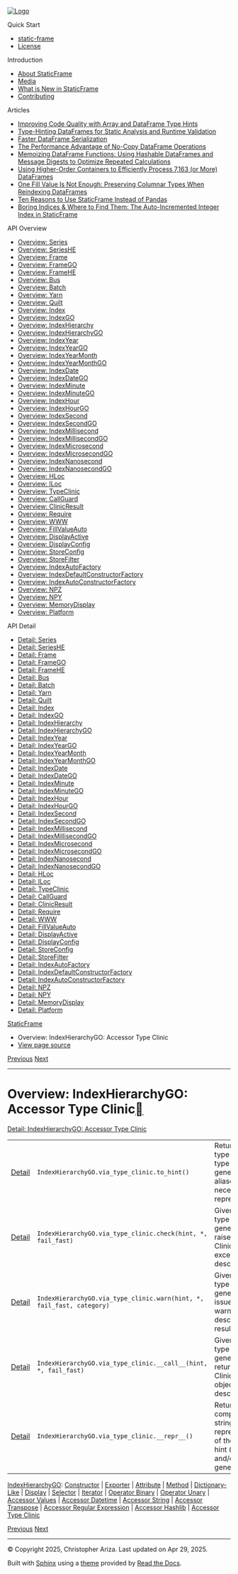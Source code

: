 [![Logo](../_static/sf-logo-web_icon-small.png)](../index.md)

Quick Start

* [static-frame](../readme.md)
* [License](../license.md)

Introduction

* [About StaticFrame](../intro.md)
* [Media](../intro.md#media)
* [What is New in StaticFrame](../new.md)
* [Contributing](../contributing.md)

Articles

* [Improving Code Quality with Array and DataFrame Type Hints](../articles/guard.md)
* [Type-Hinting DataFrames for Static Analysis and Runtime Validation](../articles/ftyping.md)
* [Faster DataFrame Serialization](../articles/serialize.md)
* [The Performance Advantage of No-Copy DataFrame Operations](../articles/no_copy.md)
* [Memoizing DataFrame Functions: Using Hashable DataFrames and Message Digests to Optimize Repeated Calculations](../articles/hash.md)
* [Using Higher-Order Containers to Efficiently Process 7,163 (or More) DataFrames](../articles/uhoc.md)
* [One Fill Value Is Not Enough: Preserving Columnar Types When Reindexing DataFrames](../articles/fill_value.md)
* [Ten Reasons to Use StaticFrame Instead of Pandas](../articles/upgrade.md)
* [Boring Indices & Where to Find Them: The Auto-Incremented Integer Index in StaticFrame](../articles/aiii.md)

API Overview

* [Overview: Series](series.md)
* [Overview: SeriesHE](series_he.md)
* [Overview: Frame](frame.md)
* [Overview: FrameGO](frame_go.md)
* [Overview: FrameHE](frame_he.md)
* [Overview: Bus](bus.md)
* [Overview: Batch](batch.md)
* [Overview: Yarn](yarn.md)
* [Overview: Quilt](quilt.md)
* [Overview: Index](index.md)
* [Overview: IndexGO](index_go.md)
* [Overview: IndexHierarchy](index_hierarchy.md)
* [Overview: IndexHierarchyGO](index_hierarchy_go.md)
* [Overview: IndexYear](index_year.md)
* [Overview: IndexYearGO](index_year_go.md)
* [Overview: IndexYearMonth](index_year_month.md)
* [Overview: IndexYearMonthGO](index_year_month_go.md)
* [Overview: IndexDate](index_date.md)
* [Overview: IndexDateGO](index_date_go.md)
* [Overview: IndexMinute](index_minute.md)
* [Overview: IndexMinuteGO](index_minute_go.md)
* [Overview: IndexHour](index_hour.md)
* [Overview: IndexHourGO](index_hour_go.md)
* [Overview: IndexSecond](index_second.md)
* [Overview: IndexSecondGO](index_second_go.md)
* [Overview: IndexMillisecond](index_millisecond.md)
* [Overview: IndexMillisecondGO](index_millisecond_go.md)
* [Overview: IndexMicrosecond](index_microsecond.md)
* [Overview: IndexMicrosecondGO](index_microsecond_go.md)
* [Overview: IndexNanosecond](index_nanosecond.md)
* [Overview: IndexNanosecondGO](index_nanosecond_go.md)
* [Overview: HLoc](hloc.md)
* [Overview: ILoc](iloc.md)
* [Overview: TypeClinic](type_clinic.md)
* [Overview: CallGuard](call_guard.md)
* [Overview: ClinicResult](clinic_result.md)
* [Overview: Require](require.md)
* [Overview: WWW](www.md)
* [Overview: FillValueAuto](fill_value_auto.md)
* [Overview: DisplayActive](display_active.md)
* [Overview: DisplayConfig](display_config.md)
* [Overview: StoreConfig](store_config.md)
* [Overview: StoreFilter](store_filter.md)
* [Overview: IndexAutoFactory](index_auto_factory.md)
* [Overview: IndexDefaultConstructorFactory](index_default_constructor_factory.md)
* [Overview: IndexAutoConstructorFactory](index_auto_constructor_factory.md)
* [Overview: NPZ](npz.md)
* [Overview: NPY](npy.md)
* [Overview: MemoryDisplay](memory_display.md)
* [Overview: Platform](platform.md)

API Detail

* [Detail: Series](../api_detail/series.md)
* [Detail: SeriesHE](../api_detail/series_he.md)
* [Detail: Frame](../api_detail/frame.md)
* [Detail: FrameGO](../api_detail/frame_go.md)
* [Detail: FrameHE](../api_detail/frame_he.md)
* [Detail: Bus](../api_detail/bus.md)
* [Detail: Batch](../api_detail/batch.md)
* [Detail: Yarn](../api_detail/yarn.md)
* [Detail: Quilt](../api_detail/quilt.md)
* [Detail: Index](../api_detail/index.md)
* [Detail: IndexGO](../api_detail/index_go.md)
* [Detail: IndexHierarchy](../api_detail/index_hierarchy.md)
* [Detail: IndexHierarchyGO](../api_detail/index_hierarchy_go.md)
* [Detail: IndexYear](../api_detail/index_year.md)
* [Detail: IndexYearGO](../api_detail/index_year_go.md)
* [Detail: IndexYearMonth](../api_detail/index_year_month.md)
* [Detail: IndexYearMonthGO](../api_detail/index_year_month_go.md)
* [Detail: IndexDate](../api_detail/index_date.md)
* [Detail: IndexDateGO](../api_detail/index_date_go.md)
* [Detail: IndexMinute](../api_detail/index_minute.md)
* [Detail: IndexMinuteGO](../api_detail/index_minute_go.md)
* [Detail: IndexHour](../api_detail/index_hour.md)
* [Detail: IndexHourGO](../api_detail/index_hour_go.md)
* [Detail: IndexSecond](../api_detail/index_second.md)
* [Detail: IndexSecondGO](../api_detail/index_second_go.md)
* [Detail: IndexMillisecond](../api_detail/index_millisecond.md)
* [Detail: IndexMillisecondGO](../api_detail/index_millisecond_go.md)
* [Detail: IndexMicrosecond](../api_detail/index_microsecond.md)
* [Detail: IndexMicrosecondGO](../api_detail/index_microsecond_go.md)
* [Detail: IndexNanosecond](../api_detail/index_nanosecond.md)
* [Detail: IndexNanosecondGO](../api_detail/index_nanosecond_go.md)
* [Detail: HLoc](../api_detail/hloc.md)
* [Detail: ILoc](../api_detail/iloc.md)
* [Detail: TypeClinic](../api_detail/type_clinic.md)
* [Detail: CallGuard](../api_detail/call_guard.md)
* [Detail: ClinicResult](../api_detail/clinic_result.md)
* [Detail: Require](../api_detail/require.md)
* [Detail: WWW](../api_detail/www.md)
* [Detail: FillValueAuto](../api_detail/fill_value_auto.md)
* [Detail: DisplayActive](../api_detail/display_active.md)
* [Detail: DisplayConfig](../api_detail/display_config.md)
* [Detail: StoreConfig](../api_detail/store_config.md)
* [Detail: StoreFilter](../api_detail/store_filter.md)
* [Detail: IndexAutoFactory](../api_detail/index_auto_factory.md)
* [Detail: IndexDefaultConstructorFactory](../api_detail/index_default_constructor_factory.md)
* [Detail: IndexAutoConstructorFactory](../api_detail/index_auto_constructor_factory.md)
* [Detail: NPZ](../api_detail/npz.md)
* [Detail: NPY](../api_detail/npy.md)
* [Detail: MemoryDisplay](../api_detail/memory_display.md)
* [Detail: Platform](../api_detail/platform.md)

[StaticFrame](../index.md)

* Overview: IndexHierarchyGO: Accessor Type Clinic
* [View page source](../_sources/api_overview/index_hierarchy_go-accessor_type_clinic.rst.txt)

[Previous](index_hierarchy_go-accessor_hashlib.md "Overview: IndexHierarchyGO: Accessor Hashlib")
[Next](index_year-constructor.md "Overview: IndexYear: Constructor")

---

# Overview: IndexHierarchyGO: Accessor Type Clinic[](#overview-indexhierarchygo-accessor-type-clinic "Link to this heading")

[Detail: IndexHierarchyGO: Accessor Type Clinic](../api_detail/index_hierarchy_go-accessor_type_clinic.md#api-detail-indexhierarchygo-accessor-type-clinic)

|  |  |  |
| --- | --- | --- |
| [Detail](../api_detail/index_hierarchy_go-accessor_type_clinic.md#api-sig-indexhierarchygo-via-type-clinic-to-hint) | `IndexHierarchyGO.via_type_clinic.to_hint()` | Return the type hint (the type and/or generic aliases necessary) to represent th… |
| [Detail](../api_detail/index_hierarchy_go-accessor_type_clinic.md#api-sig-indexhierarchygo-via-type-clinic-check) | `IndexHierarchyGO.via_type_clinic.check(hint, *, fail_fast)` | Given a hint (a type and/or generic alias), raise a ClinicError exception descri… |
| [Detail](../api_detail/index_hierarchy_go-accessor_type_clinic.md#api-sig-indexhierarchygo-via-type-clinic-warn) | `IndexHierarchyGO.via_type_clinic.warn(hint, *, fail_fast, category)` | Given a hint (a type and/or generic alias), issue a warning describing the resul… |
| [Detail](../api_detail/index_hierarchy_go-accessor_type_clinic.md#api-sig-indexhierarchygo-via-type-clinic-call) | `IndexHierarchyGO.via_type_clinic.__call__(hint, *, fail_fast)` | Given a hint (a type and/or generic alias), return a ClinicResult object describ… |
| [Detail](../api_detail/index_hierarchy_go-accessor_type_clinic.md#api-sig-indexhierarchygo-via-type-clinic-repr) | `IndexHierarchyGO.via_type_clinic.__repr__()` | Return a compact string representation of the type hint (the type and/or generic… |

[IndexHierarchyGO](index_hierarchy_go.md#api-overview-indexhierarchygo): [Constructor](index_hierarchy_go-constructor.md#api-overview-indexhierarchygo-constructor) | [Exporter](index_hierarchy_go-exporter.md#api-overview-indexhierarchygo-exporter) | [Attribute](index_hierarchy_go-attribute.md#api-overview-indexhierarchygo-attribute) | [Method](index_hierarchy_go-method.md#api-overview-indexhierarchygo-method) | [Dictionary-Like](index_hierarchy_go-dictionary_like.md#api-overview-indexhierarchygo-dictionary-like) | [Display](index_hierarchy_go-display.md#api-overview-indexhierarchygo-display) | [Selector](index_hierarchy_go-selector.md#api-overview-indexhierarchygo-selector) | [Iterator](index_hierarchy_go-iterator.md#api-overview-indexhierarchygo-iterator) | [Operator Binary](index_hierarchy_go-operator_binary.md#api-overview-indexhierarchygo-operator-binary) | [Operator Unary](index_hierarchy_go-operator_unary.md#api-overview-indexhierarchygo-operator-unary) | [Accessor Values](index_hierarchy_go-accessor_values.md#api-overview-indexhierarchygo-accessor-values) | [Accessor Datetime](index_hierarchy_go-accessor_datetime.md#api-overview-indexhierarchygo-accessor-datetime) | [Accessor String](index_hierarchy_go-accessor_string.md#api-overview-indexhierarchygo-accessor-string) | [Accessor Transpose](index_hierarchy_go-accessor_transpose.md#api-overview-indexhierarchygo-accessor-transpose) | [Accessor Regular Expression](index_hierarchy_go-accessor_regular_expression.md#api-overview-indexhierarchygo-accessor-regular-expression) | [Accessor Hashlib](index_hierarchy_go-accessor_hashlib.md#api-overview-indexhierarchygo-accessor-hashlib) | [Accessor Type Clinic](#api-overview-indexhierarchygo-accessor-type-clinic)

[Previous](index_hierarchy_go-accessor_hashlib.md "Overview: IndexHierarchyGO: Accessor Hashlib")
[Next](index_year-constructor.md "Overview: IndexYear: Constructor")

---

© Copyright 2025, Christopher Ariza.
Last updated on Apr 29, 2025.

Built with [Sphinx](https://www.sphinx-doc.org/) using a
[theme](https://github.com/readthedocs/sphinx_rtd_theme)
provided by [Read the Docs](https://readthedocs.org).